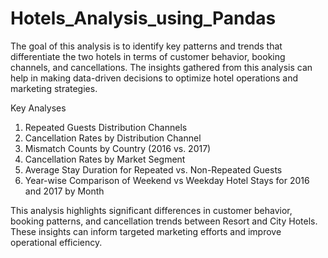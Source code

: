 # Hotels_Analysis_using_Pandas
The goal of this analysis is to identify key patterns and trends that differentiate the two hotels in terms of customer behavior, booking channels, and cancellations. The insights gathered from this analysis can help in making data-driven decisions to optimize hotel operations and marketing strategies.

Key Analyses
1. Repeated Guests Distribution Channels
2. Cancellation Rates by Distribution Channel
3. Mismatch Counts by Country (2016 vs. 2017)
4. Cancellation Rates by Market Segment
5. Average Stay Duration for Repeated vs. Non-Repeated Guests
6. Year-wise Comparison of Weekend vs Weekday Hotel Stays for 2016 and 2017 by Month

This analysis highlights significant differences in customer behavior, booking patterns, and cancellation trends between Resort and City Hotels. These insights can inform targeted marketing efforts and improve operational efficiency.
